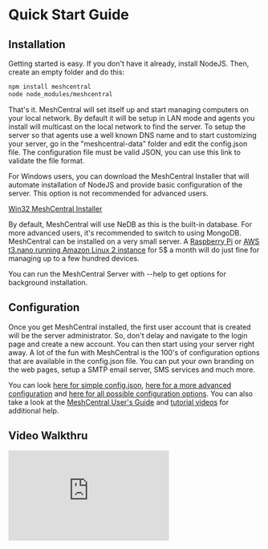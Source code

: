 # Quick Start Guide

## Installation

Getting started is easy. If you don't have it already, install NodeJS. Then, create an empty folder and do this:

```bash
npm install meshcentral
node node_modules/meshcentral
```

That's it. MeshCentral will set itself up and start managing computers on your local network. By default it will be setup in LAN mode and agents you install will multicast on the local network to find the server. To setup the server so that agents use a well known DNS name and to start customizing your server, go in the "meshcentral-data" folder and edit the config.json file. The configuration file must be valid JSON, you can use this link to validate the file format.

For Windows users, you can download the MeshCentral Installer that will automate installation of NodeJS and provide basic configuration of the server. This option is not recommended for advanced users.

[Win32 MeshCentral Installer](https://meshcentral.com/info/tools/MeshCentralInstaller.exe)

By default, MeshCentral will use NeDB as this is the built-in database. For more advanced users, it's recommended to switch to using MongoDB. MeshCentral can be installed on a very small server. A [Raspberry Pi](https://www.raspberrypi.org/) or [AWS t3.nano running Amazon Linux 2 instance](https://aws.amazon.com/ec2/pricing/on-demand/) for 5$ a month will do just fine for managing up to a few hundred devices.

You can run the MeshCentral Server with --help to get options for background installation.

## Configuration

Once you get MeshCentral installed, the first user account that is created will be the server administrator. So, don't delay and navigate to the login page and create a new account. You can then start using your server right away. A lot of the fun with MeshCentral is the 100's of configuration options that are available in the config.json file. You can put your own branding on the web pages, setup a SMTP email server, SMS services and much more.

You can look [here for simple config.json](https://raw.githubusercontent.com/Ylianst/MeshCentral/master/sample-config.json), [here for a more advanced configuration](https://raw.githubusercontent.com/Ylianst/MeshCentral/master/sample-config-advanced.json) and [here for all possible configuration options](https://raw.githubusercontent.com/Ylianst/MeshCentral/master/meshcentral-config-schema.json). You can also take a look at the [MeshCentral User's Guide](https://meshcentral.com/info/docs/MeshCentral2InstallGuide.pdf) and [tutorial videos](https://meshcentral.com/info/tutorials.html) for additional help.

## Video Walkthru

<div class="video-wrapper">
  <iframe width="320" height="180" src="https://www.youtube.com/embed/LSiWuu71k_U" frameborder="0" allowfullscreen></iframe>
</div>